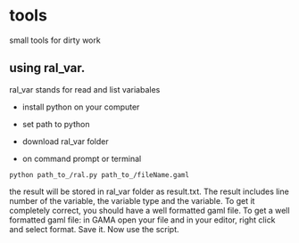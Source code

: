 # tools
small tools for dirty work


## using ral_var. 

ral_var stands for read and list variabales 

+ install python on your computer

+ set path to python

+ download ral_var folder

+ on command prompt or terminal 

` python path_to_/ral.py path_to_/fileName.gaml `

the result will be stored in ral_var folder as result.txt. The result includes line number of the variable, the variable type and the variable. To get it completely correct, you should have a well formatted gaml file. To get a well formatted gaml file: in GAMA open your file and in your editor, right click and select format. Save it. Now use the script. 


